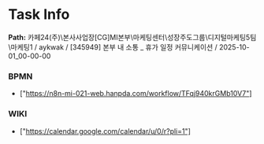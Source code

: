 # Task Info

**Path:** 카페24(주)\본사사업장\[CG]MI본부\마케팅센터\성장주도그룹\디지털마케팅5팀\마케팅1 / aykwak / [345949] 본부 내 소통 _ 휴가 일정 커뮤니케이션 / 2025-10-01_00-00-00

### BPMN
- ["https://n8n-mi-021-web.hanpda.com/workflow/TFqj940krGMb10V7"]

### WIKI
- ["https://calendar.google.com/calendar/u/0/r?pli=1"]

